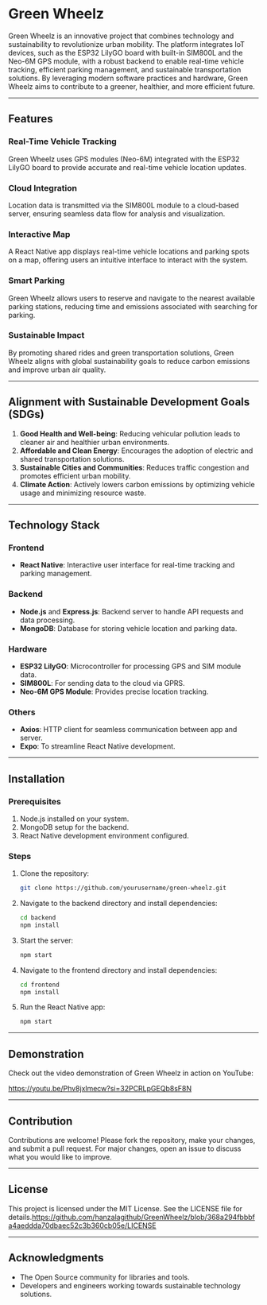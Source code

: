 # Green Wheelz

Green Wheelz is an innovative project that combines technology and sustainability to revolutionize urban mobility. The platform integrates IoT devices, such as the ESP32 LilyGO board with built-in SIM800L and the Neo-6M GPS module, with a robust backend to enable real-time vehicle tracking, efficient parking management, and sustainable transportation solutions. By leveraging modern software practices and hardware, Green Wheelz aims to contribute to a greener, healthier, and more efficient future.

---

## Features

### Real-Time Vehicle Tracking
Green Wheelz uses GPS modules (Neo-6M) integrated with the ESP32 LilyGO board to provide accurate and real-time vehicle location updates.

### Cloud Integration
Location data is transmitted via the SIM800L module to a cloud-based server, ensuring seamless data flow for analysis and visualization.

### Interactive Map
A React Native app displays real-time vehicle locations and parking spots on a map, offering users an intuitive interface to interact with the system.

### Smart Parking
Green Wheelz allows users to reserve and navigate to the nearest available parking stations, reducing time and emissions associated with searching for parking.

### Sustainable Impact
By promoting shared rides and green transportation solutions, Green Wheelz aligns with global sustainability goals to reduce carbon emissions and improve urban air quality.

---

## Alignment with Sustainable Development Goals (SDGs)

1. **Good Health and Well-being**: Reducing vehicular pollution leads to cleaner air and healthier urban environments.
2. **Affordable and Clean Energy**: Encourages the adoption of electric and shared transportation solutions.
3. **Sustainable Cities and Communities**: Reduces traffic congestion and promotes efficient urban mobility.
4. **Climate Action**: Actively lowers carbon emissions by optimizing vehicle usage and minimizing resource waste.

---

## Technology Stack

### **Frontend**
- **React Native**: Interactive user interface for real-time tracking and parking management.

### **Backend**
- **Node.js** and **Express.js**: Backend server to handle API requests and data processing.
- **MongoDB**: Database for storing vehicle location and parking data.

### **Hardware**
- **ESP32 LilyGO**: Microcontroller for processing GPS and SIM module data.
- **SIM800L**: For sending data to the cloud via GPRS.
- **Neo-6M GPS Module**: Provides precise location tracking.

### **Others**
- **Axios**: HTTP client for seamless communication between app and server.
- **Expo**: To streamline React Native development.

---

## Installation

### Prerequisites
1. Node.js installed on your system.
2. MongoDB setup for the backend.
3. React Native development environment configured.

### Steps
1. Clone the repository:
   ```bash
   git clone https://github.com/yourusername/green-wheelz.git
   ```
2. Navigate to the backend directory and install dependencies:
   ```bash
   cd backend
   npm install
   ```
3. Start the server:
   ```bash
   npm start
   ```
4. Navigate to the frontend directory and install dependencies:
   ```bash
   cd frontend
   npm install
   ```
5. Run the React Native app:
   ```bash
   npm start
   ```

---

## Demonstration

Check out the video demonstration of Green Wheelz in action on YouTube:

https://youtu.be/Phv8jxlmecw?si=32PCRLpGEQb8sF8N

---

## Contribution

Contributions are welcome! Please fork the repository, make your changes, and submit a pull request. For major changes, open an issue to discuss what you would like to improve.

---

## License

This project is licensed under the MIT License. See the LICENSE file for details.https://github.com/hanzalagithub/GreenWheelz/blob/368a294fbbbfa4aeddda70dbaec52c3b360cb05e/LICENSE

---

## Acknowledgments

- The Open Source community for libraries and tools.
- Developers and engineers working towards sustainable technology solutions.

